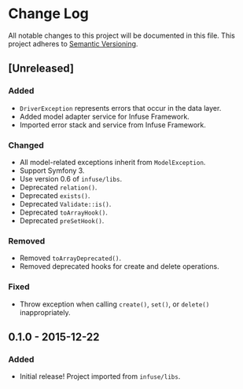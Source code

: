 # Change Log
All notable changes to this project will be documented in this file.
This project adheres to [Semantic Versioning](http://semver.org/).

## [Unreleased]
### Added
- `DriverException` represents errors that occur in the data layer.
- Added model adapter service for Infuse Framework.
- Imported error stack and service from Infuse Framework.

### Changed
- All model-related exceptions inherit from `ModelException`.
- Support Symfony 3.
- Use version 0.6 of `infuse/libs`.
- Deprecated `relation()`.
- Deprecated `exists()`.
- Deprecated `Validate::is()`.
- Deprecated `toArrayHook()`.
- Deprecated `preSetHook()`.

### Removed
- Removed `toArrayDeprecated()`.
- Removed deprecated hooks for create and delete operations.

### Fixed
- Throw exception when calling `create()`, `set()`, or `delete()` inappropriately.

## 0.1.0 - 2015-12-22
### Added
- Initial release! Project imported from `infuse/libs`.
